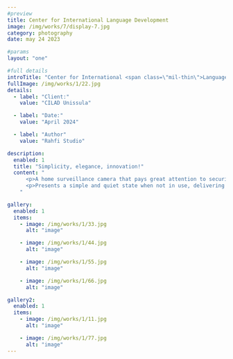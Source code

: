 ```yaml
---
#preview
title: Center for International Language Development
image: /img/works/7/display-7.jpg
category: photography
date: may 24 2023

#params
layout: "one"

#full details
introTitle: "Center for International <span class=\"mil-thin\">Language Development</span>"
fullImage: /img/works/1/22.jpg
details:
  - label: "Client:"
    value: "CILAD Unissula"

  - label: "Date:"
    value: "April 2024"

  - label: "Author"
    value: "Rahfi Studio"

description:
  enabled: 1
  title: "Simplicity, elegance, innovation!"
  content: "
      <p>A home surveillance camera that pays great attention to security and user privacy, featuring two modes to provide security while protecting personal privacy.The camera has an open and closed mode, we define the product to have clear two sides, expressing two working states and emotions.</p>
      <p>Presents a simple and quiet state when not in use, delivering a gentle and security.At the same time, the camera can adapt to a variety of environments, providing elegant ways of wall hanging and standing installation.</p>
    "

gallery:
  enabled: 1
  items:
    - image: /img/works/1/33.jpg
      alt: "image"

    - image: /img/works/1/44.jpg
      alt: "image"

    - image: /img/works/1/55.jpg
      alt: "image"

    - image: /img/works/1/66.jpg
      alt: "image"

gallery2:
  enabled: 1
  items:
    - image: /img/works/1/11.jpg
      alt: "image"

    - image: /img/works/1/77.jpg
      alt: "image"
---
```

